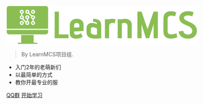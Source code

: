 ![logo](logo.png)

> By LearnMCS项目组.
- 入门2年的老萌新们
- 以最简单的方式
- 教你开最专业的服

[QQ群](https://jq.qq.com/?_wv=1027&k=5v31lJZY)
[开始学习](#README)